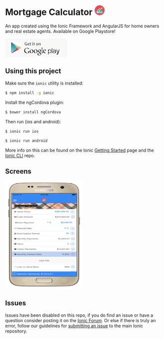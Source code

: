 Mortgage Calculator ![alt tag](https://github.com/gerardng/mortgageCalculator/blob/master/logo.png)
=====================

An app created using the Ionic Framework and AngularJS for home owners and real estate agents. Available on Google Playstore!

<a href="https://play.google.com/store/apps/details?id=com.gerardngjr.entotemortgagecalculator" target="_blank" rel="noopener"><img src="https://github.com/gerardng/mortgageCalculator/blob/master/google-store-btn.png"/></a>


## Using this project

Make sure the `ionic` utility is installed:

```bash
$ npm install -g ionic
```

Install the ngCordova plugin:

```bash
$ bower install ngCordova
```


Then run (ios and android): 

```bash
$ ionic run ios
```

```bash
$ ionic run android
```

More info on this can be found on the Ionic [Getting Started](http://ionicframework.com/getting-started) page and the [Ionic CLI](https://github.com/driftyco/ionic-cli) repo.

## Screens
<img src="https://github.com/gerardng/mortgageCalculator/blob/master/calculator1.png" width="250px" height="350px"/>

## Issues
Issues have been disabled on this repo, if you do find an issue or have a question consider posting it on the [Ionic Forum](http://forum.ionicframework.com/).  Or else if there is truly an error, follow our guidelines for [submitting an issue](http://ionicframework.com/submit-issue/) to the main Ionic repository.
